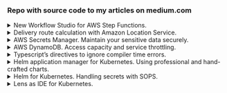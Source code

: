 ### Repo with source code to my articles on medium.com

<details>
  <summary>New Workflow Studio for AWS Step Functions.</summary>
  <p>[**workflow-studio**](workflow-studio)<br>
  https://fenyuk.medium.com/new-workflow-studio-for-aws-step-functions-b1d3ca9a6c18</p>
</details>

<details>
  <summary>Delivery route calculation with Amazon Location Service.</summary>
  <p>[**locations-and-maps**](locations-and-maps)<br>
  https://fenyuk.medium.com/delivery-route-calculation-with-amazon-location-service-4c346f49fafd</p>
</details>

<details>
  <summary>AWS Secrets Manager. Maintain your sensitive data securely.</summary>
  <p>[**secrets**](secrets)<br>
  https://medium.com/@fenyuk/aws-secrets-manager-maintain-your-sensitive-data-securely-6fb1415def6a</p>
</details>

<details>
  <summary>AWS DynamoDB. Access capacity and service throttling.</summary>
  <p>[**throttling**](throttling)<br>
  https://medium.com/@fenyuk/aws-dynamodb-access-capacity-and-service-throttling-1ddd75b6a189</p>
</details>

<details>
  <summary>Typescript’s directives to ignore compiler time errors.</summary>
  <p>[**TS ignore errors**](TS ignore errors)<br>
  https://fenyuk.medium.com/typescripts-directives-to-ignore-compiler-time-errors-aff374d4fc59</p>
</details>

<details>
  <summary>Helm application manager for Kubernetes. Using professional and hand-crafted charts.</summary>
  <p>[**helm-basics**](helm-basics)<br>
  https://fenyuk.medium.com/helm-application-manager-for-kubernetes-using-professional-and-hand-crafted-charts-cfb525350e05
</p>
</details>

<details>
  <summary>Helm for Kubernetes. Handling secrets with SOPS.</summary>
  <p>[**helm-secrets-sops**](helm-secrets-sops)<br>
  https://fenyuk.medium.com/helm-for-kubernetes-handling-secrets-with-sops-d8149df6eda4
</p>
</details>

<details>
  <summary>Lens as IDE for Kubernetes.</summary>
  <p>[**lens-for-k8s**](lens-for-k8s)<br>
  https://fenyuk.medium.com/lens-as-ide-for-kubernetes-5a4f7e0a0235
</p>
</details>